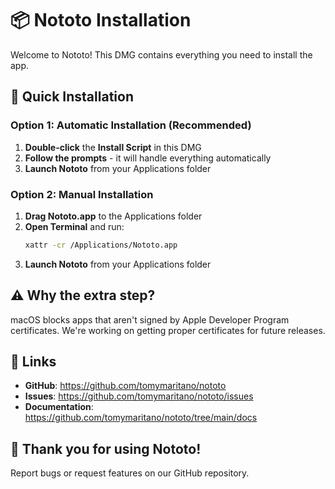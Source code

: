 # 📦 Nototo Installation

Welcome to Nototo! This DMG contains everything you need to install the app.

## 🚀 Quick Installation

### Option 1: Automatic Installation (Recommended)

1. **Double-click** the **Install Script** in this DMG
2. **Follow the prompts** - it will handle everything automatically
3. **Launch Nototo** from your Applications folder

### Option 2: Manual Installation

1. **Drag Nototo.app** to the Applications folder
2. **Open Terminal** and run:
   ```bash
   xattr -cr /Applications/Nototo.app
   ```
3. **Launch Nototo** from your Applications folder

## ⚠️ Why the extra step?

macOS blocks apps that aren't signed by Apple Developer Program certificates. We're working on getting proper certificates for future releases.

## 🔗 Links

- **GitHub**: https://github.com/tomymaritano/nototo
- **Issues**: https://github.com/tomymaritano/nototo/issues
- **Documentation**: https://github.com/tomymaritano/nototo/tree/main/docs

## 💙 Thank you for using Nototo!

Report bugs or request features on our GitHub repository.
